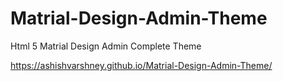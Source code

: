 # Matrial-Design-Admin-Theme
Html 5 Matrial Design Admin Complete Theme

https://ashishvarshney.github.io/Matrial-Design-Admin-Theme/
